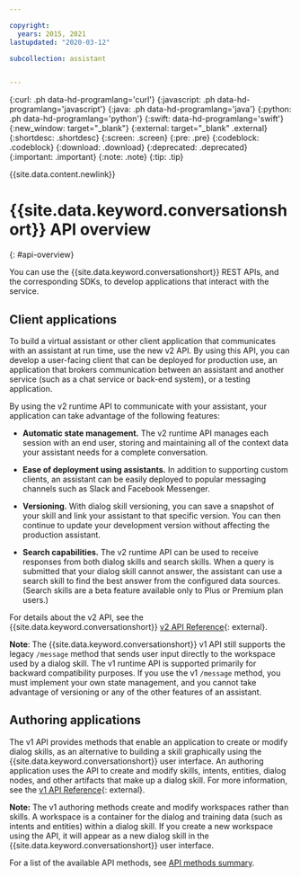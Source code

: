 ```yaml
---

copyright:
  years: 2015, 2021
lastupdated: "2020-03-12"

subcollection: assistant


---
```


{:curl: .ph data-hd-programlang='curl'}
{:javascript: .ph data-hd-programlang='javascript'}
{:java: .ph data-hd-programlang='java'}
{:python: .ph data-hd-programlang='python'}
{:swift: data-hd-programlang='swift'}
{:new_window: target="_blank"}
{:external: target="_blank" .external}
{:shortdesc: .shortdesc}
{:screen: .screen}
{:pre: .pre}
{:codeblock: .codeblock}
{:download: .download}
{:deprecated: .deprecated}
{:important: .important}
{:note: .note}
{:tip: .tip}

{{site.data.content.newlink}}

# {{site.data.keyword.conversationshort}} API overview
{: #api-overview}

You can use the {{site.data.keyword.conversationshort}} REST APIs, and the corresponding SDKs, to develop applications that interact with the service.

## Client applications

To build a virtual assistant or other client application that communicates with an assistant at run time, use the new v2 API. By using this API, you can develop a user-facing client that can be deployed for production use, an application that brokers communication between an assistant and another service (such as a chat service or back-end system), or a testing application.

By using the v2 runtime API to communicate with your assistant, your application can take advantage of the following features:

- **Automatic state management.** The v2 runtime API manages each session with an end user, storing and maintaining all of the context data your assistant needs for a complete conversation.

- **Ease of deployment using assistants.** In addition to supporting custom clients, an assistant can be easily deployed to popular messaging channels such as Slack and Facebook Messenger.

- **Versioning.** With dialog skill versioning, you can save a snapshot of your skill and link your assistant to that specific version. You can then continue to update your development version without affecting the production assistant.

- **Search capabilities.** The v2 runtime API can be used to receive responses from both dialog skills and search skills. When a query is submitted that your dialog skill cannot answer, the assistant can use a search skill to find the best answer from the configured data sources. (Search skills are a beta feature available only to Plus or Premium plan users.)

For details about the v2 API, see the {{site.data.keyword.conversationshort}} [v2 API Reference](https://{DomainName}/apidocs/assistant/assistant-v2){: external}.

**Note**: The {{site.data.keyword.conversationshort}} v1 API still supports the legacy `/message` method that sends user input directly to the workspace used by a dialog skill. The v1 runtime API is supported primarily for backward compatibility purposes. If you use the v1 `/message` method, you must implement your own state management, and you cannot take advantage of versioning or any of the other features of an assistant.

## Authoring applications

The v1 API provides methods that enable an application to create or modify dialog skills, as an alternative to building a skill graphically using the {{site.data.keyword.conversationshort}} user interface. An authoring application uses the API to create and modify skills, intents, entities, dialog nodes, and other artifacts that make up a dialog skill. For more information, see the [v1 API Reference](https://{DomainName}/apidocs/assistant/assistant-v1){: external}.

  **Note:** The v1 authoring methods create and modify workspaces rather than skills. A workspace is a container for the dialog and training data (such as intents and entities) within a dialog skill. If you create a new workspace using the API, it will appear as a new dialog skill in the {{site.data.keyword.conversationshort}} user interface.

For a list of the available API methods, see [API methods summary](/docs/assistant?topic=assistant-api-methods).
